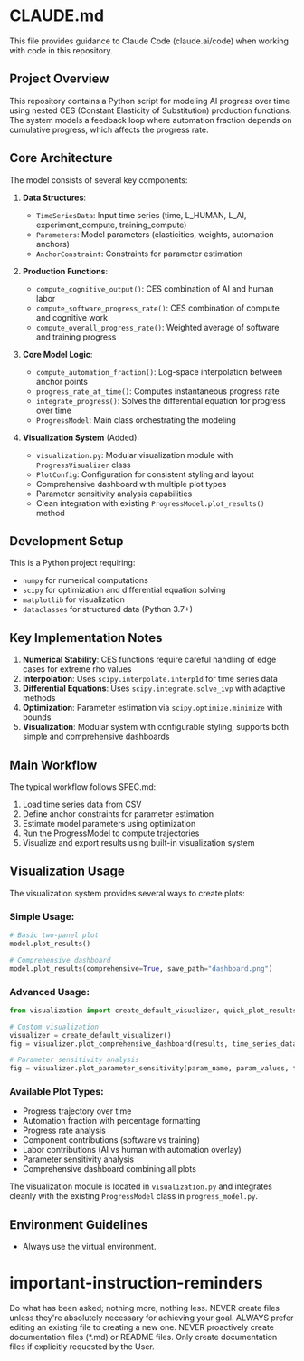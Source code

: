 # CLAUDE.md

This file provides guidance to Claude Code (claude.ai/code) when working with code in this repository.

## Project Overview

This repository contains a Python script for modeling AI progress over time using nested CES (Constant Elasticity of Substitution) production functions. The system models a feedback loop where automation fraction depends on cumulative progress, which affects the progress rate.

## Core Architecture

The model consists of several key components:

1. **Data Structures**:
   - `TimeSeriesData`: Input time series (time, L_HUMAN, L_AI, experiment_compute, training_compute)
   - `Parameters`: Model parameters (elasticities, weights, automation anchors)
   - `AnchorConstraint`: Constraints for parameter estimation

2. **Production Functions**:
   - `compute_cognitive_output()`: CES combination of AI and human labor
   - `compute_software_progress_rate()`: CES combination of compute and cognitive work
   - `compute_overall_progress_rate()`: Weighted average of software and training progress

3. **Core Model Logic**:
   - `compute_automation_fraction()`: Log-space interpolation between anchor points
   - `progress_rate_at_time()`: Computes instantaneous progress rate
   - `integrate_progress()`: Solves the differential equation for progress over time
   - `ProgressModel`: Main class orchestrating the modeling

4. **Visualization System** (Added):
   - `visualization.py`: Modular visualization module with `ProgressVisualizer` class
   - `PlotConfig`: Configuration for consistent styling and layout
   - Comprehensive dashboard with multiple plot types
   - Parameter sensitivity analysis capabilities
   - Clean integration with existing `ProgressModel.plot_results()` method

## Development Setup

This is a Python project requiring:
- `numpy` for numerical computations
- `scipy` for optimization and differential equation solving
- `matplotlib` for visualization
- `dataclasses` for structured data (Python 3.7+)

## Key Implementation Notes

1. **Numerical Stability**: CES functions require careful handling of edge cases for extreme rho values
2. **Interpolation**: Uses `scipy.interpolate.interp1d` for time series data
3. **Differential Equations**: Uses `scipy.integrate.solve_ivp` with adaptive methods
4. **Optimization**: Parameter estimation via `scipy.optimize.minimize` with bounds
5. **Visualization**: Modular system with configurable styling, supports both simple and comprehensive dashboards

## Main Workflow

The typical workflow follows SPEC.md:
1. Load time series data from CSV
2. Define anchor constraints for parameter estimation
3. Estimate model parameters using optimization
4. Run the ProgressModel to compute trajectories
5. Visualize and export results using built-in visualization system

## Visualization Usage

The visualization system provides several ways to create plots:

### Simple Usage:
```python
# Basic two-panel plot
model.plot_results()

# Comprehensive dashboard
model.plot_results(comprehensive=True, save_path="dashboard.png")
```

### Advanced Usage:
```python
from visualization import create_default_visualizer, quick_plot_results

# Custom visualization
visualizer = create_default_visualizer()
fig = visualizer.plot_comprehensive_dashboard(results, time_series_data)

# Parameter sensitivity analysis
fig = visualizer.plot_parameter_sensitivity(param_name, param_values, trajectories, times)
```

### Available Plot Types:
- Progress trajectory over time
- Automation fraction with percentage formatting
- Progress rate analysis
- Component contributions (software vs training)
- Labor contributions (AI vs human with automation overlay)
- Parameter sensitivity analysis
- Comprehensive dashboard combining all plots

The visualization module is located in `visualization.py` and integrates cleanly with the existing `ProgressModel` class in `progress_model.py`.

## Environment Guidelines

- Always use the virtual environment.

# important-instruction-reminders
Do what has been asked; nothing more, nothing less.
NEVER create files unless they're absolutely necessary for achieving your goal.
ALWAYS prefer editing an existing file to creating a new one.
NEVER proactively create documentation files (*.md) or README files. Only create documentation files if explicitly requested by the User.